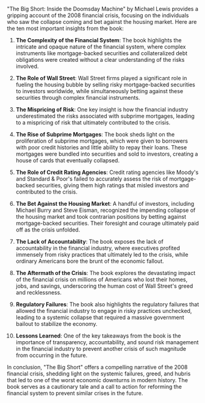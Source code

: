 "The Big Short: Inside the Doomsday Machine" by Michael Lewis provides a gripping account of the 2008 financial crisis, focusing on the individuals who saw the collapse coming and bet against the housing market. Here are the ten most important insights from the book:

1. **The Complexity of the Financial System**: The book highlights the intricate and opaque nature of the financial system, where complex instruments like mortgage-backed securities and collateralized debt obligations were created without a clear understanding of the risks involved.

2. **The Role of Wall Street**: Wall Street firms played a significant role in fueling the housing bubble by selling risky mortgage-backed securities to investors worldwide, while simultaneously betting against these securities through complex financial instruments.

3. **The Mispricing of Risk**: One key insight is how the financial industry underestimated the risks associated with subprime mortgages, leading to a mispricing of risk that ultimately contributed to the crisis.

4. **The Rise of Subprime Mortgages**: The book sheds light on the proliferation of subprime mortgages, which were given to borrowers with poor credit histories and little ability to repay their loans. These mortgages were bundled into securities and sold to investors, creating a house of cards that eventually collapsed.

5. **The Role of Credit Rating Agencies**: Credit rating agencies like Moody's and Standard & Poor's failed to accurately assess the risk of mortgage-backed securities, giving them high ratings that misled investors and contributed to the crisis.

6. **The Bet Against the Housing Market**: A handful of investors, including Michael Burry and Steve Eisman, recognized the impending collapse of the housing market and took contrarian positions by betting against mortgage-backed securities. Their foresight and courage ultimately paid off as the crisis unfolded.

7. **The Lack of Accountability**: The book exposes the lack of accountability in the financial industry, where executives profited immensely from risky practices that ultimately led to the crisis, while ordinary Americans bore the brunt of the economic fallout.

8. **The Aftermath of the Crisis**: The book explores the devastating impact of the financial crisis on millions of Americans who lost their homes, jobs, and savings, underscoring the human cost of Wall Street's greed and recklessness.

9. **Regulatory Failures**: The book also highlights the regulatory failures that allowed the financial industry to engage in risky practices unchecked, leading to a systemic collapse that required a massive government bailout to stabilize the economy.

10. **Lessons Learned**: One of the key takeaways from the book is the importance of transparency, accountability, and sound risk management in the financial industry to prevent another crisis of such magnitude from occurring in the future.

In conclusion, "The Big Short" offers a compelling narrative of the 2008 financial crisis, shedding light on the systemic failures, greed, and hubris that led to one of the worst economic downturns in modern history. The book serves as a cautionary tale and a call to action for reforming the financial system to prevent similar crises in the future.